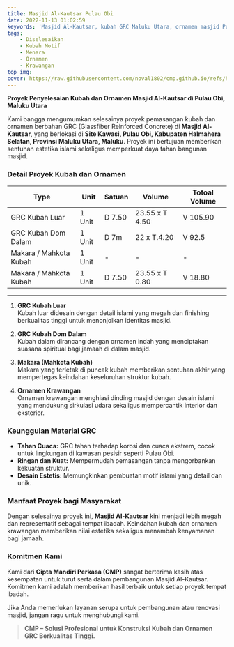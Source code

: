 ```yaml
---
title: Masjid Al-Kautsar Pulau Obi
date: 2022-11-13 01:02:59
keywords: 'Masjid Al-Kautsar, kubah GRC Maluku Utara, ornamen masjid Pulau Obi, konstruksi kubah islami, bahan GRC berkualitas, makara kubah, desain islami masjid, krawangan GRC masjid, kubah luar GRC, kubah dalam GRC'
tags:
    - Diselesaikan
    - Kubah Motif
    - Menara
    - Ornamen
    - Krawangan
top_img:
cover: https://raw.githubusercontent.com/noval1802/cmp.github.io/refs/heads/main/asset/ornamen/IMG-20190131-WA0106.jpg
---
```


**Proyek Penyelesaian Kubah dan Ornamen Masjid Al-Kautsar di Pulau Obi, Maluku Utara**  

Kami bangga mengumumkan selesainya proyek pemasangan kubah dan ornamen berbahan GRC (Glassfiber Reinforced Concrete) di **Masjid Al-Kautsar**, yang berlokasi di **Site Kawasi, Pulau Obi, Kabupaten Halmahera Selatan, Provinsi Maluku Utara, Maluku**. Proyek ini bertujuan memberikan sentuhan estetika islami sekaligus memperkuat daya tahan bangunan masjid.  

### **Detail Proyek Kubah dan Ornamen**  

|       Type      |  Unit  | Satuan |   Volume    | Totoal Volume |
| --------------- | ------ | ------ | ----------- | ------------- |
| GRC Kubah Luar | 1 Unit | D 7.50 | 23.55 x T 4.50 | V 105.90 |
| GRC Kubah Dom Dalam | 1 Unit | D 7m | 22 x T.4.20 | V 92.5 |
| Makara / Mahkota Kubah | 1 Unit | - | - | - |
| Makara / Mahkota Kubah | 1 Unit | D 7.50 | 23.55 x T 0.80 | V 18.80 |
---

1. **GRC Kubah Luar**  
   Kubah luar didesain dengan detail islami yang megah dan finishing berkualitas tinggi untuk menonjolkan identitas masjid.  

2. **GRC Kubah Dom Dalam**  
   Kubah dalam dirancang dengan ornamen indah yang menciptakan suasana spiritual bagi jamaah di dalam masjid.  

3. **Makara (Mahkota Kubah)**  
   Makara yang terletak di puncak kubah memberikan sentuhan akhir yang mempertegas keindahan keseluruhan struktur kubah.  

4. **Ornamen Krawangan**  
   Ornamen krawangan menghiasi dinding masjid dengan desain islami yang mendukung sirkulasi udara sekaligus mempercantik interior dan eksterior.  

### **Keunggulan Material GRC**  
- **Tahan Cuaca:** GRC tahan terhadap korosi dan cuaca ekstrem, cocok untuk lingkungan di kawasan pesisir seperti Pulau Obi.  
- **Ringan dan Kuat:** Mempermudah pemasangan tanpa mengorbankan kekuatan struktur.  
- **Desain Estetis:** Memungkinkan pembuatan motif islami yang detail dan unik.  

### **Manfaat Proyek bagi Masyarakat**  
Dengan selesainya proyek ini, **Masjid Al-Kautsar** kini menjadi lebih megah dan representatif sebagai tempat ibadah. Keindahan kubah dan ornamen krawangan memberikan nilai estetika sekaligus menambah kenyamanan bagi jamaah.  

### **Komitmen Kami**  
Kami dari **Cipta Mandiri Perkasa (CMP)** sangat berterima kasih atas kesempatan untuk turut serta dalam pembangunan Masjid Al-Kautsar. Komitmen kami adalah memberikan hasil terbaik untuk setiap proyek tempat ibadah.  

Jika Anda memerlukan layanan serupa untuk pembangunan atau renovasi masjid, jangan ragu untuk menghubungi kami.  

>**CMP – Solusi Profesional untuk Konstruksi Kubah dan Ornamen GRC Berkualitas Tinggi.**